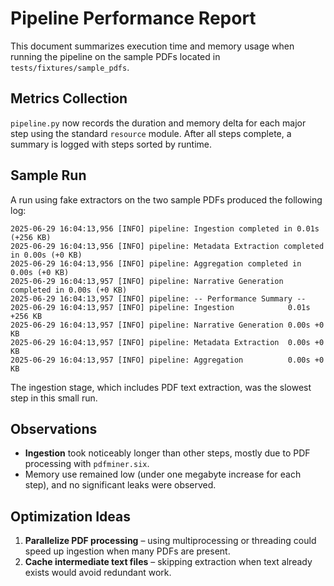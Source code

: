 # Pipeline Performance Report

This document summarizes execution time and memory usage when running the
pipeline on the sample PDFs located in `tests/fixtures/sample_pdfs`.

## Metrics Collection

`pipeline.py` now records the duration and memory delta for each major step using
the standard `resource` module. After all steps complete, a summary is logged
with steps sorted by runtime.

## Sample Run

A run using fake extractors on the two sample PDFs produced the following log:

```
2025-06-29 16:04:13,956 [INFO] pipeline: Ingestion completed in 0.01s (+256 KB)
2025-06-29 16:04:13,956 [INFO] pipeline: Metadata Extraction completed in 0.00s (+0 KB)
2025-06-29 16:04:13,956 [INFO] pipeline: Aggregation completed in 0.00s (+0 KB)
2025-06-29 16:04:13,957 [INFO] pipeline: Narrative Generation completed in 0.00s (+0 KB)
2025-06-29 16:04:13,957 [INFO] pipeline: -- Performance Summary --
2025-06-29 16:04:13,957 [INFO] pipeline: Ingestion            0.01s +256 KB
2025-06-29 16:04:13,957 [INFO] pipeline: Narrative Generation 0.00s +0 KB
2025-06-29 16:04:13,957 [INFO] pipeline: Metadata Extraction  0.00s +0 KB
2025-06-29 16:04:13,957 [INFO] pipeline: Aggregation          0.00s +0 KB
```

The ingestion stage, which includes PDF text extraction, was the slowest step in
this small run.

## Observations

- **Ingestion** took noticeably longer than other steps, mostly due to PDF
  processing with `pdfminer.six`.
- Memory use remained low (under one megabyte increase for each step), and no
  significant leaks were observed.

## Optimization Ideas

1. **Parallelize PDF processing** – using multiprocessing or threading could
   speed up ingestion when many PDFs are present.
2. **Cache intermediate text files** – skipping extraction when text already
   exists would avoid redundant work.

